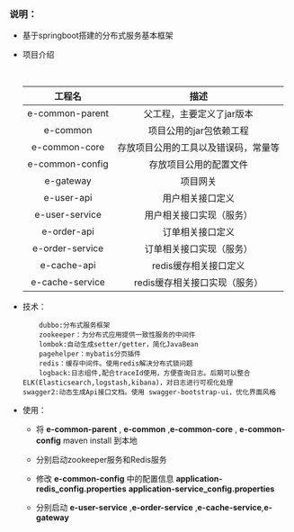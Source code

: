 ### 说明：
* 基于springboot搭建的分布式服务基本框架

* 项目介绍
  
    ​	
    
    |     工程名      |                 描述                 |
    | :-------------: | :----------------------------------: |
    | e-common-parent |      父工程，主要定义了jar版本       |
    |    e-common     |       项目公用的jar包依赖工程        |
    |  e-common-core  | 存放项目公用的工具以及错误码，常量等 |
    | e-common-config |        存放项目公用的配置文件        |
    |    e-gateway    |               项目网关               |
    |   e-user-api    |           用户相关接口定义           |
    | e-user-service  |       用户相关接口实现（服务）       |
    |   e-order-api   |           订单相关接口定义           |
    | e-order-service |       订单相关接口实现（服务）       |
    |   e-cache-api   |        redis缓存相关接口定义         |
    | e-cache-service |    redis缓存相关接口实现（服务）     |
    
    
    
* 技术：
    ```
        dubbo:分布式服务框架
        zookeeper：为分布式应用提供一致性服务的中间件
        lombok:自动生成setter/getter，简化JavaBean
        pagehelper：mybatis分页插件
        redis：缓存中间件。使用redis解决分布式锁问题
        logback:日志组件,配合traceId使用，方便查询日志。后期可以整合ELK(Elasticsearch,logstash,kibana)，对日志进行可视化处理
    swagger2:动态生成Api接口文档。使用 swagger-bootstrap-ui，优化界面风格
    ```
    
* 使用：

  * 将 **e-common-parent** , **e-common** ,**e-common-core**  , **e-common-config**  maven install 到本地 

  * 分别启动zookeeper服务和Redis服务
  * 修改 **e-common-config** 中的配置信息 **application-redis_config.properties** **application-service_config.properties**
  * 分别启动 **e-user-service** ,**e-order-service** ,**e-cache-service**,**e-gateway**


